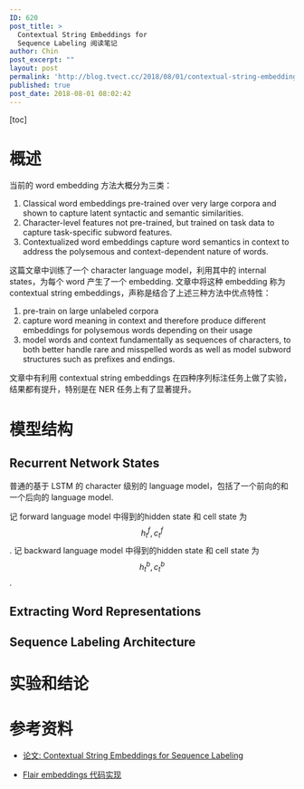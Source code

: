 ```yaml
---
ID: 620
post_title: >
  Contextual String Embeddings for
  Sequence Labeling 阅读笔记
author: Chin
post_excerpt: ""
layout: post
permalink: 'http://blog.tvect.cc/2018/08/01/contextual-string-embeddings-for-sequence-labeling-%e9%98%85%e8%af%bb%e7%ac%94%e8%ae%b0/'
published: true
post_date: 2018-08-01 08:02:42
---
```

[toc]

<h1>概述</h1>

当前的 word embedding 方法大概分为三类：

<ol>
<li>Classical word embeddings
pre-trained over very large corpora and shown to capture latent syntactic and semantic similarities.</li>
<li>Character-level features
not pre-trained, but trained on task data to capture task-specific subword features.</li>
<li>Contextualized word embeddings
capture word semantics in context to address the polysemous and context-dependent nature of words.</li>
</ol>

这篇文章中训练了一个 character language model，利用其中的 internal states，为每个 word 产生了一个 embedding. 文章中将这种 embedding 称为 contextual string embeddings，声称是结合了上述三种方法中优点特性：

<ol>
<li>pre-train on large unlabeled corpora</li>
<li>capture word meaning in context and therefore produce different embeddings for polysemous words depending on their usage</li>
<li>model words and context fundamentally as sequences of characters, to both better handle rare and misspelled words as well as model subword structures such as prefixes and endings.</li>
</ol>

文章中有利用 contextual string embeddings 在四种序列标注任务上做了实验，结果都有提升，特别是在 NER 任务上有了显著提升。

<h1>模型结构</h1>

<h2>Recurrent Network States</h2>

普通的基于 LSTM 的 character 级别的 language model，包括了一个前向的和一个后向的 language model.

记 forward language model 中得到的hidden state 和 cell state 为 $$h_{t}^{f}, c_{t}^{f}$$.
记 backward language model 中得到的hidden state 和 cell state 为 $$h_{t}^{b}, c_{t}^{b}$$.

<h2>Extracting Word Representations</h2>

<h2>Sequence Labeling Architecture</h2>

<h1>实验和结论</h1>

<h1>参考资料</h1>

<ul>
<li><p><a href="https://drive.google.com/file/d/17yVpFA7MmXaQFTe-HDpZuqw9fJlmzg56/view">论文: Contextual String Embeddings for Sequence Labeling</a></p></li>
<li><p><a href="https://github.com/zalandoresearch/flair">Flair embeddings 代码实现</a></p></li>
</ul>